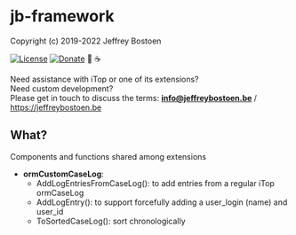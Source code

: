# jb-framework

Copyright (c) 2019-2022 Jeffrey Bostoen

[![License](https://img.shields.io/github/license/jbostoen/iTop-custom-extensions)](https://github.com/jbostoen/iTop-custom-extensions/blob/master/license.md)
[![Donate](https://img.shields.io/badge/Donate-PayPal-green.svg)](https://www.paypal.me/jbostoen)
🍻 ☕

Need assistance with iTop or one of its extensions?  
Need custom development?  
Please get in touch to discuss the terms: **info@jeffreybostoen.be** / https://jeffreybostoen.be

## What?

Components and functions shared among extensions

* **ormCustomCaseLog**:
  * AddLogEntriesFromCaseLog(): to add entries from a regular iTop ormCaseLog
  * AddLogEntry(): to support forcefully adding a user_login (name) and user_id
  * ToSortedCaseLog(): sort chronologically


